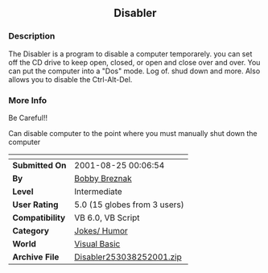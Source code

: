 ﻿<div align="center">

## Disabler


</div>

### Description

The Disabler is a program to disable a computer temporarely. you can set off the CD drive to keep open, closed, or open and close over and over. You can put the computer into a "Dos" mode. Log of. shud down and more. Also allows you to disable the Ctrl-Alt-Del.
 
### More Info
 
Be Careful!!

Can disable computer to the point where you must manually shut down the computer


<span>             |<span>
---                |---
**Submitted On**   |2001-08-25 00:06:54
**By**             |[Bobby Breznak](https://github.com/Planet-Source-Code/PSCIndex/blob/master/ByAuthor/bobby-breznak.md)
**Level**          |Intermediate
**User Rating**    |5.0 (15 globes from 3 users)
**Compatibility**  |VB 6\.0, VB Script
**Category**       |[Jokes/ Humor](https://github.com/Planet-Source-Code/PSCIndex/blob/master/ByCategory/jokes-humor__1-40.md)
**World**          |[Visual Basic](https://github.com/Planet-Source-Code/PSCIndex/blob/master/ByWorld/visual-basic.md)
**Archive File**   |[Disabler253038252001\.zip](https://github.com/Planet-Source-Code/bobby-breznak-disabler__1-26627/archive/master.zip)








